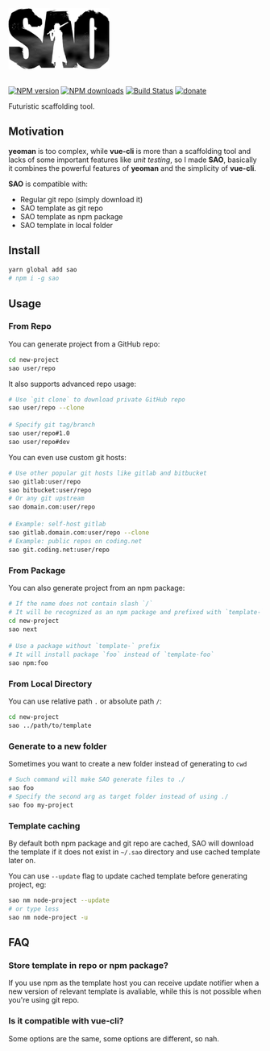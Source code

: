 <img src="./media/sao.png" width="200" />
<br>
<br>

[![NPM version](https://img.shields.io/npm/v/sao.svg?style=flat)](https://npmjs.com/package/sao) [![NPM downloads](https://img.shields.io/npm/dm/sao.svg?style=flat)](https://npmjs.com/package/sao) [![Build Status](https://img.shields.io/circleci/project/saojs/sao/master.svg?style=flat)](https://circleci.com/gh/saojs/sao) [![donate](https://img.shields.io/badge/$-donate-ff69b4.svg?maxAge=2592000&style=flat)](https://github.com/egoist/donate)

Futuristic scaffolding tool.

## Motivation

**yeoman** is too complex, while **vue-cli** is more than a scaffolding tool and lacks of some important features like *unit testing*, so I made **SAO**, basically it combines the powerful features of **yeoman** and the simplicity of **vue-cli**.

**SAO** is compatible with:

- Regular git repo (simply download it)
- SAO template as git repo
- SAO template as npm package
- SAO template in local folder

## Install

```bash
yarn global add sao
# npm i -g sao
```

## Usage

### From Repo

You can generate project from a GitHub repo:

```bash
cd new-project
sao user/repo
```

It also supports advanced repo usage:

```bash
# Use `git clone` to download private GitHub repo
sao user/repo --clone

# Specify git tag/branch
sao user/repo#1.0
sao user/repo#dev
```

You can even use custom git hosts:

```bash
# Use other popular git hosts like gitlab and bitbucket
sao gitlab:user/repo
sao bitbucket:user/repo
# Or any git upstream
sao domain.com:user/repo

# Example: self-host gitlab
sao gitlab.domain.com:user/repo --clone
# Example: public repos on coding.net
sao git.coding.net:user/repo
```

### From Package

You can also generate project from an npm package:

```bash
# If the name does not contain slash `/`
# It will be recognized as an npm package and prefixed with `template-`
cd new-project
sao next

# Use a package without `template-` prefix
# It will install package `foo` instead of `template-foo`
sao npm:foo
```

### From Local Directory

You can use relative path `.` or absolute path `/`:

```bash
cd new-project
sao ../path/to/template
```

### Generate to a new folder

Sometimes you want to create a new folder instead of generating to `cwd`

```bash
# Such command will make SAO generate files to ./
sao foo
# Specify the second arg as target folder instead of using ./
sao foo my-project
```

### Template caching

By default both npm package and git repo are cached, SAO will download the template if it does not exist in `~/.sao` directory and use cached template later on.

You can use `--update` flag to update cached template before generating project, eg:

```bash
sao nm node-project --update
# or type less
sao nm node-project -u
```

## FAQ

### Store template in repo or npm package?

If you use npm as the template host you can receive update notifier when a new version of relevant template is avaliable, while this is not possible when you're using git repo.

### Is it compatible with vue-cli?

Some options are the same, some options are different, so nah.
